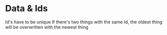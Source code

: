 # Data & Ids

Id's have to be unique
If there's two things with the same Id, the oldest thing will be overwritten with the newest thing